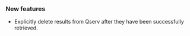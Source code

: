 ### New features

- Explicitly delete results from Qserv after they have been successfully retrieved.
